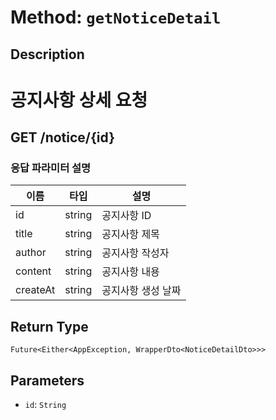 # Method: `getNoticeDetail`

## Description

# 공지사항 상세 요청

 ## GET /notice/{id}

 ### 응답 파라미터 설명

  |이름|타입|설명|
  |-|-|-|
  |id|string|공지사항 ID|
  |title|string|공지사항 제목|
  |author|string|공지사항 작성자|
  |content|string|공지사항 내용|
  |createAt|string|공지사항 생성 날짜|

## Return Type
`Future<Either<AppException, WrapperDto<NoticeDetailDto>>>`

## Parameters

- `id`: `String`
